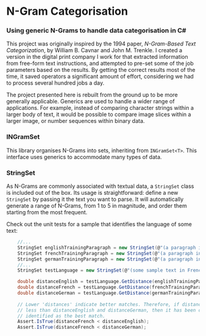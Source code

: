 # N-Gram Categorisation
### Using generic N-Grams to handle data categorisation in C#
This project was originally inspired by the 1994 paper, *N-Gram-Based Text
Categorization*, by William B. Cavnar and John M. Trenkle. I created a version
in the digital print company I work for that extracted information from
free-form text instructions, and attempted to pre-set some of the job parameters
based on the results. By getting the correct results most of the time, it
saved operators a significant amount of effort, considering we had to process
several hundred jobs a day.

The project presented here is rebuilt from the ground up to be more generally
applicable. Generics are used to handle a wider range of applications. For
example, instead of comparing character strings within a larger body of text,
it would be possible to compare image slices within a larger image, or number
sequences within binary data.

### INGramSet
This library organises N-Grams into sets, inheriting from `INGramSet<T>`. This
interface uses generics to accommodate many types of data.

### StringSet
As N-Grams are commonly associated with textual data, a `StringSet` class is
included out of the box. Its usage is straightforward: define a new `StringSet`
by passing it the text you want to parse. It will automatically generate a range
of N-Grams, from 1 to 5 in magnitude, and order them starting from the most
frequent.

Check out the unit tests for a sample that identifies the language of some text:

```c#
    //...
    StringSet englishTrainingParagraph = new StringSet(@"(a paragraph in English)");
    StringSet frenchTrainingParagraph = new StringSet(@"(a paragraph in French)");
    StringSet germanTrainingParagraph = new StringSet(@"(a paragraph in German)");
    //...
    StringSet testLanguage = new StringSet(@"(some sample text in French)");

    double distanceEnglish = testLanguage.GetDistance(englishTrainingParagraph);
    double distanceFrench = testLanguage.GetDistance(frenchTrainingParagraph);
    double distanceGerman = testLanguage.GetDistance(germanTrainingParagraph);
    
    // Lower 'distances' indicate better matches. Therefore, if distanceFrench is
    // less than distanceEnglish and distanceGerman, then it has been correctly
    // identified as the best match.
    Assert.IsTrue(distanceFrench < distanceEnglish);
    Assert.IsTrue(distanceFrench < distanceGerman);
```
